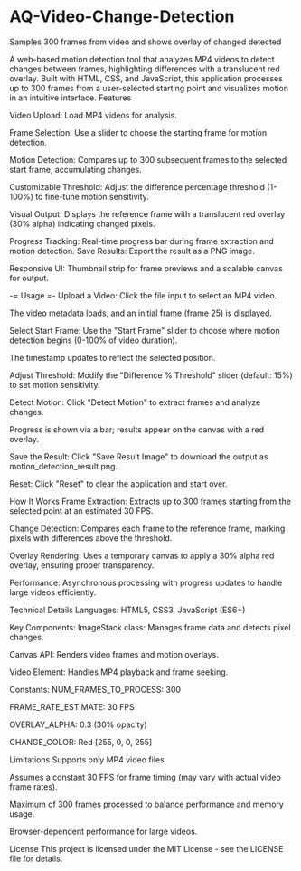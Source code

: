 # AQ-Video-Change-Detection
Samples 300 frames from video and shows overlay of changed detected

A web-based motion detection tool that analyzes MP4 videos to detect changes between frames, highlighting differences with a translucent red overlay. Built with HTML, CSS, and JavaScript, this application processes up to 300 frames from a user-selected starting point and visualizes motion in an intuitive interface.
Features

Video Upload: Load MP4 videos for analysis.

Frame Selection:
Use a slider to choose the starting frame for motion detection.

Motion Detection:
Compares up to 300 subsequent frames to the selected start frame, accumulating changes.

Customizable Threshold:
Adjust the difference percentage threshold (1-100%) to fine-tune motion sensitivity.

Visual Output:
Displays the reference frame with a translucent red overlay (30% alpha) indicating changed pixels.

Progress Tracking:
Real-time progress bar during frame extraction and motion detection.
Save Results: Export the result as a PNG image.

Responsive UI:
Thumbnail strip for frame previews and a scalable canvas for output.

-= Usage =-
Upload a Video:
Click the file input to select an MP4 video.

The video metadata loads, and an initial frame (frame 25) is displayed.

Select Start Frame:
Use the "Start Frame" slider to choose where motion detection begins (0-100% of video duration).

The timestamp updates to reflect the selected position.

Adjust Threshold:
Modify the "Difference % Threshold" slider (default: 15%) to set motion sensitivity.

Detect Motion:
Click "Detect Motion" to extract frames and analyze changes.

Progress is shown via a bar; results appear on the canvas with a red overlay.

Save the Result:
Click "Save Result Image" to download the output as motion_detection_result.png.

Reset:
Click "Reset" to clear the application and start over.

How It Works
Frame Extraction:
Extracts up to 300 frames starting from the selected point at an estimated 30 FPS.

Change Detection:
Compares each frame to the reference frame, marking pixels with differences above the threshold.

Overlay Rendering:
Uses a temporary canvas to apply a 30% alpha red overlay, ensuring proper transparency.

Performance:
Asynchronous processing with progress updates to handle large videos efficiently.

Technical Details
Languages: HTML5, CSS3, JavaScript (ES6+)

Key Components:
ImageStack class: Manages frame data and detects pixel changes.

Canvas API: Renders video frames and motion overlays.

Video Element: Handles MP4 playback and frame seeking.

Constants:
NUM_FRAMES_TO_PROCESS: 300

FRAME_RATE_ESTIMATE: 30 FPS

OVERLAY_ALPHA: 0.3 (30% opacity)

CHANGE_COLOR: Red [255, 0, 0, 255]

Limitations
Supports only MP4 video files.

Assumes a constant 30 FPS for frame timing (may vary with actual video frame rates).

Maximum of 300 frames processed to balance performance and memory usage.

Browser-dependent performance for large videos.

License
This project is licensed under the MIT License - see the LICENSE file for details.

